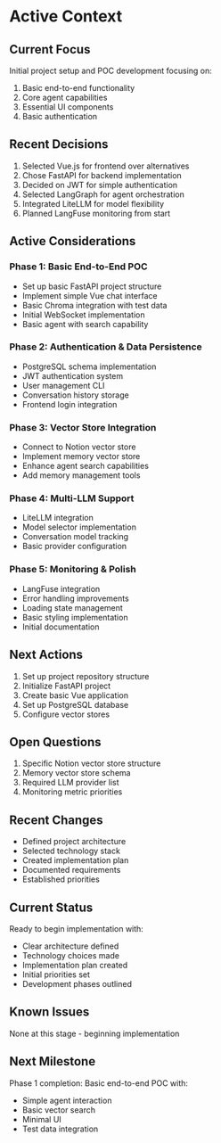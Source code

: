 # Active Context

## Current Focus
Initial project setup and POC development focusing on:
1. Basic end-to-end functionality
2. Core agent capabilities
3. Essential UI components
4. Basic authentication

## Recent Decisions
1. Selected Vue.js for frontend over alternatives
2. Chose FastAPI for backend implementation
3. Decided on JWT for simple authentication
4. Selected LangGraph for agent orchestration
5. Integrated LiteLLM for model flexibility
6. Planned LangFuse monitoring from start

## Active Considerations

### Phase 1: Basic End-to-End POC
- Set up basic FastAPI project structure
- Implement simple Vue chat interface
- Basic Chroma integration with test data
- Initial WebSocket implementation
- Basic agent with search capability

### Phase 2: Authentication & Data Persistence
- PostgreSQL schema implementation
- JWT authentication system
- User management CLI
- Conversation history storage
- Frontend login integration

### Phase 3: Vector Store Integration
- Connect to Notion vector store
- Implement memory vector store
- Enhance agent search capabilities
- Add memory management tools

### Phase 4: Multi-LLM Support
- LiteLLM integration
- Model selector implementation
- Conversation model tracking
- Basic provider configuration

### Phase 5: Monitoring & Polish
- LangFuse integration
- Error handling improvements
- Loading state management
- Basic styling implementation
- Initial documentation

## Next Actions
1. Set up project repository structure
2. Initialize FastAPI project
3. Create basic Vue application
4. Set up PostgreSQL database
5. Configure vector stores

## Open Questions
1. Specific Notion vector store structure
2. Memory vector store schema
3. Required LLM provider list
4. Monitoring metric priorities

## Recent Changes
- Defined project architecture
- Selected technology stack
- Created implementation plan
- Documented requirements
- Established priorities

## Current Status
Ready to begin implementation with:
- Clear architecture defined
- Technology choices made
- Implementation plan created
- Initial priorities set
- Development phases outlined

## Known Issues
None at this stage - beginning implementation

## Next Milestone
Phase 1 completion: Basic end-to-end POC with:
- Simple agent interaction
- Basic vector search
- Minimal UI
- Test data integration
